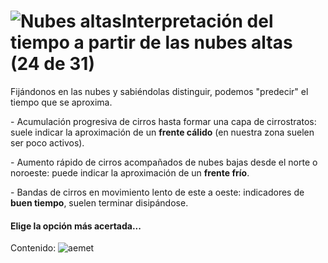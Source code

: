 # ![Nubes altas](./gps_files/7439501620_219735b458.jpg)Interpretación del tiempo a partir de las nubes altas (24 de 31)

Fijándonos en las nubes y sabiéndolas distinguir, podemos "predecir" el tiempo que se aproxima.

\- Acumulación progresiva de cirros hasta formar una capa de cirrostratos: suele indicar la aproximación de un **frente cálido** (en nuestra zona suelen ser poco activos).

\- Aumento rápido de cirros acompañados de nubes bajas desde el norte o noroeste: puede indicar la aproximación de un **frente frío**.

\- Bandas de cirros en movimiento lento de este a oeste: indicadores de **buen tiempo**, suelen terminar disipándose.

#### Elige la opción más acertada...  

Contenido: ![aemet](./gps_files/aemet(23).jpg)